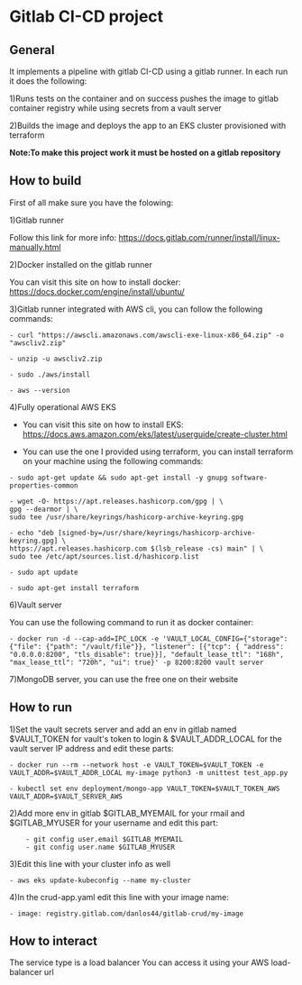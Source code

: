 Gitlab CI-CD project 
==========================

General
------------

It implements a pipeline with gitlab CI-CD using a gitlab runner.
In each run it does the following:

1)Runs tests on the container and on success pushes the image to gitlab container registry while using secrets from a vault server

2)Builds the image and deploys the app to an EKS cluster provisioned with terraform

**Note:To make this project work it must be hosted on a gitlab repository**


How to build
------------

First of all make sure you have the folowing:

1)Gitlab runner

Follow this link for more info:
https://docs.gitlab.com/runner/install/linux-manually.html

2)Docker installed on the gitlab runner

You can visit this site on how to install docker: 
https://docs.docker.com/engine/install/ubuntu/


3)Gitlab runner integrated with AWS cli, you can follow the following commands:

 ```
 - curl "https://awscli.amazonaws.com/awscli-exe-linux-x86_64.zip" -o "awscliv2.zip"
 
 - unzip -u awscliv2.zip
 
 - sudo ./aws/install
 
 - aws --version
 ```

4)Fully operational AWS EKS
- You can visit this site on how to install EKS: https://docs.aws.amazon.com/eks/latest/userguide/create-cluster.html

- You can use the one I provided using terraform, you can install terraform on your machine using the following commands:

```
- sudo apt-get update && sudo apt-get install -y gnupg software-properties-common
```

```
- wget -O- https://apt.releases.hashicorp.com/gpg | \
gpg --dearmor | \
sudo tee /usr/share/keyrings/hashicorp-archive-keyring.gpg
```

```
- echo "deb [signed-by=/usr/share/keyrings/hashicorp-archive-keyring.gpg] \
https://apt.releases.hashicorp.com $(lsb_release -cs) main" | \
sudo tee /etc/apt/sources.list.d/hashicorp.list
```

`- sudo apt update`

`- sudo apt-get install terraform`



6)Vault server

You can use the following command to run it as docker container:

 ```
 - docker run -d --cap-add=IPC_LOCK -e 'VAULT_LOCAL_CONFIG={"storage": {"file": {"path": "/vault/file"}}, "listener": [{"tcp": { "address": "0.0.0.0:8200", "tls_disable": true}}], "default_lease_ttl": "168h", "max_lease_ttl": "720h", "ui": true}' -p 8200:8200 vault server
 ```

 7)MongoDB server, you can use the free one on their website


How to run
------------

1)Set the vault secrets server and add an env in gitlab named $VAULT_TOKEN for vault's token to login & $VAULT_ADDR_LOCAL for the vault server IP address and edit these parts:


```
- docker run --rm --network host -e VAULT_TOKEN=$VAULT_TOKEN -e VAULT_ADDR=$VAULT_ADDR_LOCAL my-image python3 -m unittest test_app.py

- kubectl set env deployment/mongo-app VAULT_TOKEN=$VAULT_TOKEN_AWS VAULT_ADDR=$VAULT_SERVER_AWS

```

2)Add more env in gitlab $GITLAB_MYEMAIL for your rmail and $GITLAB_MYUSER for your username and edit this part:
```
    - git config user.email $GITLAB_MYEMAIL
    - git config user.name $GITLAB_MYUSER

```


3)Edit this line with your cluster info as well

`- aws eks update-kubeconfig --name my-cluster`

4)In the crud-app.yaml edit this line with your image name:

`- image: registry.gitlab.com/danlos44/gitlab-crud/my-image`



How to interact
------------
The service type is a load balancer
You can access it using your AWS load-balancer url

